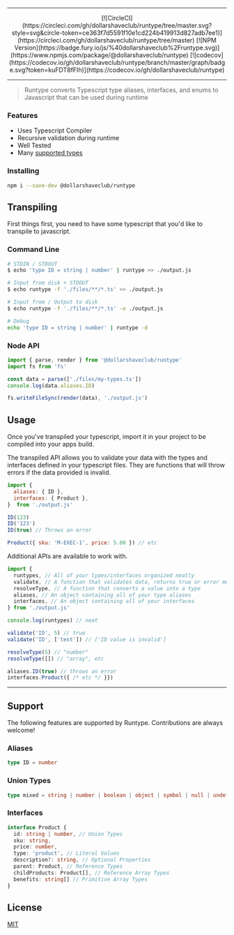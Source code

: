 <p align="center">

</p>

***

<p align="center">
  [![CircleCI](https://circleci.com/gh/dollarshaveclub/runtype/tree/master.svg?style=svg&circle-token=ce363f7d5591f10e1cd224b419913d827adb7ee1)](https://circleci.com/gh/dollarshaveclub/runtype/tree/master)
  [![NPM Version](https://badge.fury.io/js/%40dollarshaveclub%2Fruntype.svg)](https://www.npmjs.com/package/@dollarshaveclub/runtype)
  [![codecov](https://codecov.io/gh/dollarshaveclub/runtype/branch/master/graph/badge.svg?token=kuFDT8fFIh)](https://codecov.io/gh/dollarshaveclub/runtype)
</p>

***

> Runtype converts Typescript type aliases, interfaces, and enums to Javascript that can be used during runtime

### Features
* Uses Typescript Compiler
* Recursive validation during runtime
* Well Tested
* Many [supported types](#support)

### Installing
```bash
npm i --save-dev @dollarshaveclub/runtype
```

## Transpiling
First things first, you need to have some typescript that you'd like to transpile to javascript.
### Command Line
```bash
# STDIN / STDOUT
$ echo 'type ID = string | number' | runtype >> ./output.js

# Input from disk + STDOUT
$ echo runtype -f './files/**/*.ts' >> ./output.js

# Input from / Output to disk
$ echo runtype -f './files/**/*.ts' -o ./output.js

# Debug
echo 'type ID = string | number' | runtype -d
```

### Node API
```javascript
import { parse, render } from '@dollarshaveclub/runtype'
import fs from 'fs'

const data = parse(['./files/my-types.ts'])
console.log(data.aliases.ID)

fs.writeFileSync(render(data), './output.js')
```

## Usage
Once you've transpiled your typescript, import it in your project to be compiled into your apps build.

The transpiled API allows you to validate your data with the types and interfaces defined in your typescript files. They are functions that will throw errors if the
data provided is invalid.
```javascript
import {
  aliases: { ID },
  interfaces: { Product },
}  from './output.js'

ID(123)
ID('123')
ID(true) // Throws an error

Product({ sku: 'M-EXEC-1', price: 5.00 }) // etc
```

Additional APIs are available to work with.
```javascript
import {
  runtypes, // All of your types/interfaces organized neatly
  validate, // A function that validates data, returns true or error messages
  resolveType, // A function that converts a value into a type
  aliases, // An object containing all of your type aliases
  interfaces, // An object containing all of your interfaces
} from './output.js'

console.log(runtypes) // neat

validate('ID', 5) // true
validate('ID', ['test']) // ['ID value is invalid']

resolveType(5) // "number"
resolveType([]) // "array", etc

aliases.ID(true) // throws an error
interfaces.Product({ /* etc */ }})
```

***

## Support
The following features are supported by Runtype. Contributions are always welcome!
### Aliases
```typescript
type ID = number
```

### Union Types
```typescript
type mixed = string | number | boolean | object | symbol | null | undefined
```

### Interfaces
```typescript
interface Product {
  id: string | number, // Union Types
  sku: string,
  price: number,
  type: 'product', // Literal Values
  description?: string, // Optional Properties
  parent: Product, // Reference Types
  childProducts: Product[], // Reference Array Types
  benefits: string[] // Primitive Array Types
}
```

## License
[MIT](LICENSE)
